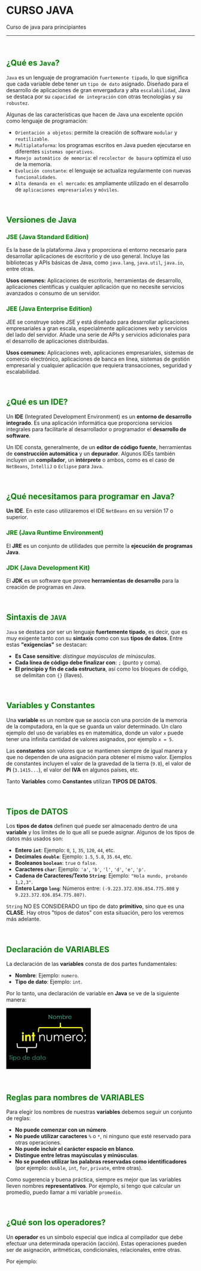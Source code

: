 # CURSO JAVA
Curso de java para principiantes
<hr>
<br>
<h2 style="color:green;">¿Qué es <code>Java</code>?</h2>

<p>
  <code>Java</code> es un lenguaje de programación <code>fuertemente tipado</code>, lo que significa que cada variable debe tener un <code>tipo de dato</code> asignado. Diseñado para el desarrollo de aplicaciones de gran envergadura y alta <code>escalabilidad</code>, Java se destaca por su <code>capacidad de integración</code> con otras tecnologías y su <code>robustez</code>.
</p>

<p>Algunas de las características que hacen de Java una excelente opción como lenguaje de programación:</p>

<ul>
  <li><code>Orientación a objetos</code>: permite la creación de software <code>modular</code> y <code>reutilizable</code>.</li>
  <li><code>Multiplataforma</code>: los programas escritos en Java pueden ejecutarse en diferentes <code>sistemas operativos</code>.</li>
  <li><code>Manejo automático de memoria</code>: el <code>recolector de basura</code> optimiza el uso de la memoria.</li>
  <li><code>Evolución constante</code>: el lenguaje se actualiza regularmente con nuevas <code>funcionalidades</code>.</li>
  <li><code>Alta demanda en el mercado</code>: es ampliamente utilizado en el desarrollo de <code>aplicaciones empresariales</code> y <code>móviles</code>.</li>
</ul>

<br>

<h2 style="color:green;">Versiones de Java</h2>

<h3 style="color:green;">JSE (Java Standard Edition)</h3>
<p>
  Es la base de la plataforma Java y proporciona el entorno necesario para desarrollar aplicaciones de escritorio y de uso general. Incluye las bibliotecas y APIs básicas de Java, como <code>java.lang</code>, <code>java.util</code>, <code>java.io</code>, entre otras.
</p>
<p><strong>Usos comunes:</strong> Aplicaciones de escritorio, herramientas de desarrollo, aplicaciones científicas y cualquier aplicación que no necesite servicios avanzados o consumo de un servidor.</p>

<h3 style="color:green;">JEE (Java Enterprise Edition)</h3>
<p>
  JEE se construye sobre JSE y está diseñado para desarrollar aplicaciones empresariales a gran escala, especialmente aplicaciones web y servicios del lado del servidor. Añade una serie de APIs y servicios adicionales para el desarrollo de aplicaciones distribuidas.
</p>
<p><strong>Usos comunes:</strong> Aplicaciones web, aplicaciones empresariales, sistemas de comercio electrónico, aplicaciones de banca en línea, sistemas de gestión empresarial y cualquier aplicación que requiera transacciones, seguridad y escalabilidad.</p>

<br>
<h2 style="color:green;">¿Qué es un IDE?</h2>

<p>
Un <strong>IDE</strong> (Integrated Development Environment) es un <strong>entorno de desarrollo integrado</strong>. Es una aplicación informática que proporciona servicios integrales para facilitarle al desarrollador o programador el <strong>desarrollo de software</strong>.
</p>

<p>
Un IDE consta, generalmente, de un <strong>editor de código fuente</strong>, herramientas de <strong>construcción automática</strong> y un <strong>depurador</strong>. Algunos IDEs también incluyen un <strong>compilador</strong>, un <strong>intérprete</strong> o ambos, como es el caso de <code>NetBeans</code>, <code>IntelliJ</code> o <code>Eclipse</code> para <code>Java</code>.
</p>

<br>

<h2 style="color:green;">¿Qué necesitamos para programar en Java?</h2>

<p>
<strong>Un IDE</strong>. En este caso utilizaremos el IDE <code>NetBeans</code> en su versión 17 o superior.
</p>

<h3 style="color:green;">JRE (Java Runtime Environment)</h3>
<p>
El <strong>JRE</strong> es un conjunto de utilidades que permite la <strong>ejecución de programas Java</strong>.
</p>

<h3 style="color:green;">JDK (Java Development Kit)</h3>
<p>
El <strong>JDK</strong> es un software que provee <strong>herramientas de desarrollo</strong> para la creación de programas en Java.
</p>


<br>

<h2 style="color:green;">Sintaxis de <code>JAVA</code></h2>

<p>
<code>Java</code> se destaca por ser un lenguaje <strong>fuertemente tipado</strong>, es decir, que es muy exigente tanto con su <strong>sintaxis</strong> como con sus <strong>tipos de datos</strong>. Entre estas <strong>"exigencias"</strong> se destacan:
</p>

<ul>
  <li><strong>Es Case sensitive</strong>: <em>distingue mayúsculas de minúsculas</em>.</li>
  <li><strong>Cada línea de código debe finalizar con</strong>: <code>;</code> (punto y coma).</li>
  <li><strong>El principio y fin de cada estructura</strong>, así como los bloques de código, se delimitan con <code>{}</code> (llaves).</li>
</ul>

<br>

<h2 style="color:green;">Variables y Constantes</h2>

<p>
Una <strong>variable</strong> es un nombre que se asocia con una porción de la memoria de la computadora, en la que se guarda un valor determinado. Un claro ejemplo del uso de variables es en matemática, donde un valor <code>x</code> puede tener una infinita cantidad de valores asignados, por ejemplo <code>x = 5</code>.
</p>

<p>
Las <strong>constantes</strong> son valores que se mantienen siempre de igual manera y que no dependen de una asignación para obtener el mismo valor. Ejemplos de constantes incluyen el valor de la gravedad de la tierra (<code>9.8</code>), el valor de <strong>Pi</strong> (<code>3.1415...</code>), el valor del <strong>IVA</strong> en algunos países, etc.
</p>

<p>
Tanto <strong>Variables</strong> como <strong>Constantes</strong> utilizan <strong>TIPOS DE DATOS</strong>.
</p>

<br>

<h2 style="color:green;">Tipos de DATOS</h2>

<p>
Los <strong>tipos de datos</strong> definen qué puede ser almacenado dentro de una <strong>variable</strong> y los límites de lo que allí se puede asignar. Algunos de los tipos de datos más usados son:
</p>

<ul>
  <li><strong>Entero <code>int</code></strong>: Ejemplo: <code>0</code>, <code>1</code>, <code>35</code>, <code>120</code>, <code>44</code>, etc.</li>
  <li><strong>Decimales <code>double</code></strong>: Ejemplo: <code>1.5</code>, <code>5.8</code>, <code>35.64</code>, etc.</li>
  <li><strong>Booleanos <code>boolean</code></strong>: <code>true</code> o <code>false</code>.</li>
  <li><strong>Caracteres <code>char</code></strong>: Ejemplo: <code>'a'</code>, <code>'b'</code>, <code>'l'</code>, <code>'d'</code>, <code>'e'</code>, <code>'p'</code>.</li>
  <li><strong>Cadena de Caracteres/Texto <code>String</code></strong>: Ejemplo: <code>"Hola mundo, probando 1,2,3"</code>.</li>
  <li><strong>Entero Largo <code>long</code></strong>: Números entre: <code>(-9.223.372.036.854.775.808</code> y <code>9.223.372.036.854.775.807)</code>.</li>
</ul>

<p>
<code>String</code> NO ES CONSIDERADO un tipo de dato <strong>primitivo</strong>, sino que es una <strong>CLASE</strong>. Hay otros "tipos de datos" con esta situación, pero los veremos más adelante.
</p>

<br>

<h2 style="color:green;">Declaración de VARIABLES</h2>

<p>
La declaración de las <strong>variables</strong> consta de dos partes fundamentales:
</p>

<ul>
  <li><strong>Nombre</strong>: Ejemplo: <code>numero</code>.</li>
  <li><strong>Tipo de dato</strong>: Ejemplo: <code>int</code>.</li>
</ul>

<p>

  
Por lo tanto, una declaración de variable en <strong>Java</strong> se ve de la siguiente manera:
</p>


![Descripción de la imagen](https://github.com/Ulises2024/Curso-JAVA/blob/main/SOURCE/tipo_dato.png)

<br>


<h2 style="color:green;">Reglas para nombres de VARIABLES</h2>

<p>Para elegir los nombres de nuestras <strong>variables</strong> debemos seguir un conjunto de reglas:</p>

<ul>
  <li><strong>No puede comenzar con un número</strong>.</li>
  <li><strong>No puede utilizar caracteres</strong> <code>%</code> o <code>*</code>, ni ninguno que esté reservado para otras operaciones.</li>
  <li><strong>No puede incluir el carácter espacio en blanco</strong>.</li>
  <li><strong>Distingue entre letras mayúsculas y minúsculas</strong>.</li>
  <li><strong>No se pueden utilizar las palabras reservadas como identificadores</strong> (por ejemplo: <code>double</code>, <code>int</code>, <code>for</code>, <code>private</code>, entre otras).</li>
</ul>

<p>Como sugerencia y buena práctica, siempre es mejor que las variables lleven nombres <strong>representativos</strong>. Por ejemplo, si tengo que calcular un promedio, puedo llamar a mi variable <code>promedio</code>.</p>

<br>

<h2 style="color:green;">¿Qué son los operadores?</h2>

<p>
Un <strong>operador</strong> es un símbolo especial que indica al compilador que debe efectuar una determinada operación (acción). Estas operaciones pueden ser de asignación, aritméticas, condicionales, relacionales, entre otras.
</p>

<p>Por ejemplo:</p>
